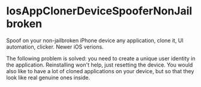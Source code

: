 # IosAppClonerDeviceSpooferNonJailbroken
Spoof on your non-jailbroken iPhone device any application, clone it, UI automation, clicker. Newer iOS verions.

The following problem is solved: you need to create a unique user identity in the application. Reinstalling won't help, just resetting the device. You would also like to have a lot of cloned applications on your device, but so that they look like real genuine ones inside.


